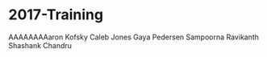 # 2017-Training

AAAAAAAAaron Kofsky
Caleb Jones
Gaya Pedersen
Sampoorna Ravikanth
Shashank Chandru
